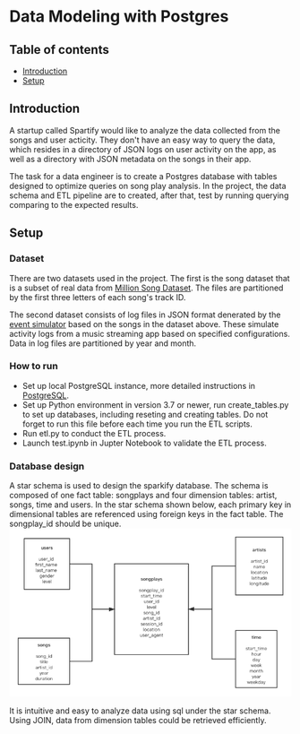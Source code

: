 # Data Modeling with Postgres

## Table of contents
* [Introduction](#introduction)
* [Setup](#setup)

## Introduction 

A startup called Spartify would like to analyze the data collected from the songs and user acticity. They don't have an easy way to query the data, which resides in a directory of JSON logs on user activity on the app, as well as a directory with JSON metadata on the songs in their app.

The task for a data engineer is to create a Postgres database with tables designed to optimize queries on song play analysis. In the project, the data schema and ETL pipeline are to created, after that, test by running querying comparing to the expected results.

## Setup

### Dataset
There are two datasets used in the project. The first is the song dataset that is a subset of real data from [Million Song Dataset](https://labrosa.ee.columbia.edu/millionsong/). The files are partitioned by the first three letters of each song's track ID. 

The second dataset consists of log files in JSON format denerated by the [event simulator](https://github.com/Interana/eventsim) based on the songs in the dataset above. These simulate activity logs from a music streaming app based on specified configurations. Data in log files are partitioned by year and month.

### How to run 
* Set up local PostgreSQL instance, more detailed instructions in [PostgreSQL](https://www.postgresql.org/docs/9.1/runtime.html).
* Set up Python environment in version 3.7 or newer, run create_tables.py to set up databases, including reseting and creating tables. Do not forget to run this file before each time you run the ETL scripts.
* Run etl.py to conduct the ETL process. 
* Launch test.ipynb in Jupter Notebook to validate the ETL process.

### Database design
A star schema is used to design the sparkify database. The schema is composed of one fact table: songplays and four dimension tables: artist, songs, time and users. In the star schema shown below, each primary key in dimensional tables are referenced using foreign keys in the fact table. The songplay_id should be unique.
![Star Schema Database](starschema.png)

It is intuitive and easy to analyze data using sql under the star schema. Using JOIN, data from dimension tables could be retrieved efficiently.



